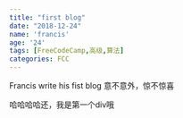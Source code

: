 ```yaml
---
title: "first blog"
date: "2018-12-24"
name: 'francis'
age: '24'
tags: [FreeCodeCamp,高级,算法]
categories: FCC
---
```

Francis write his fist blog
意不意外，惊不惊喜
<div>哈哈哈哈还，我是第一个div哦</div>